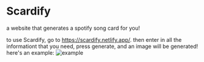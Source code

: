 # Scardify
a website that generates a spotify song card for you!

to use Scardify, go to https://scardify.netlify.app/. then enter in all the informationt that you need, press generate, and an image will be generated! here's an example:
![example](https://i.imgur.com/uiguHX4.png)
